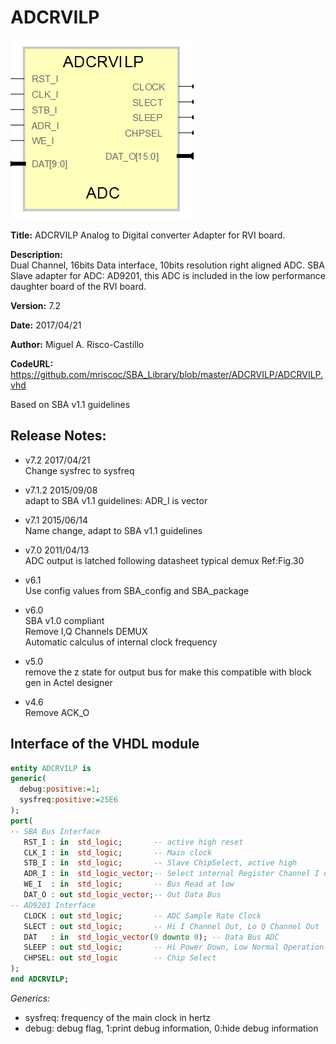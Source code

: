 ADCRVILP
========
![](image.png)   

**Title:** ADCRVILP Analog to Digital converter Adapter for RVI board.  

**Description:**  
Dual Channel, 16bits Data interface, 10bits resolution right aligned ADC.
SBA Slave adapter for ADC: AD9201, this ADC is included in the low performance
daughter board of the RVI board.

**Version:** 7.2

**Date:** 2017/04/21

**Author:** Miguel A. Risco-Castillo

**CodeURL:** <https://github.com/mriscoc/SBA_Library/blob/master/ADCRVILP/ADCRVILP.vhd>

Based on SBA v1.1 guidelines

Release Notes:
--------------

- v7.2 2017/04/21  
  Change sysfrec to sysfreq

- v7.1.2 2015/09/08  
  adapt to SBA v1.1 guidelines: ADR_I is vector

- v7.1 2015/06/14  
  Name change, adapt to SBA v1.1 guidelines

- v7.0 2011/04/13  
  ADC output is latched following datasheet typical demux Ref:Fig.30

- v6.1  
  Use config values from SBA_config and SBA_package

- v6.0  
  SBA v1.0 compliant  
  Remove I,Q Channels DEMUX  
  Automatic calculus of internal clock frequency

- v5.0  
  remove the z state for output bus for make this compatible
  with block gen in Actel designer

- v4.6  
  Remove ACK_O

Interface of the VHDL module
----------------------------

```vhdl
entity ADCRVILP is
generic(
  debug:positive:=1;
  sysfreq:positive:=25E6
);
port(
-- SBA Bus Interface
   RST_I : in  std_logic;       -- active high reset
   CLK_I : in  std_logic;       -- Main clock
   STB_I : in  std_logic;       -- Slave ChipSelect, active high
   ADR_I : in  std_logic_vector;-- Select internal Register Channel I or Q
   WE_I  : in  std_logic;       -- Bus Read at low
   DAT_O : out std_logic_vector;-- Out Data Bus
-- AD9201 Interface
   CLOCK : out std_logic;       -- ADC Sample Rate Clock
   SLECT : out std_logic;       -- Hi I Channel Out, Lo Q Channel Out
   DAT   : in  std_logic_vector(9 downto 0); -- Data Bus ADC
   SLEEP : out std_logic;       -- Hi Power Down, Low Normal Operation
   CHPSEL: out std_logic        -- Chip Select
);
end ADCRVILP;
```

*Generics:*
- sysfreq: frequency of the main clock in hertz
- debug: debug flag, 1:print debug information, 0:hide debug information
